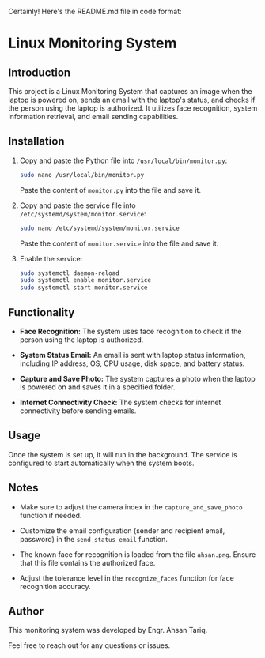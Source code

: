 Certainly! Here's the README.md file in code format:


# Linux Monitoring System

## Introduction

This project is a Linux Monitoring System that captures an image when the laptop is powered on, sends an email with the laptop's status, and checks if the person using the laptop is authorized. It utilizes face recognition, system information retrieval, and email sending capabilities.

## Installation

1. Copy and paste the Python file into `/usr/local/bin/monitor.py`:

   ```bash
   sudo nano /usr/local/bin/monitor.py
   ```

   Paste the content of `monitor.py` into the file and save it.

2. Copy and paste the service file into `/etc/systemd/system/monitor.service`:

   ```bash
   sudo nano /etc/systemd/system/monitor.service
   ```

   Paste the content of `monitor.service` into the file and save it.

3. Enable the service:

   ```bash
   sudo systemctl daemon-reload
   sudo systemctl enable monitor.service
   sudo systemctl start monitor.service
   ```

## Functionality

- **Face Recognition:** The system uses face recognition to check if the person using the laptop is authorized.

- **System Status Email:** An email is sent with laptop status information, including IP address, OS, CPU usage, disk space, and battery status.

- **Capture and Save Photo:** The system captures a photo when the laptop is powered on and saves it in a specified folder.

- **Internet Connectivity Check:** The system checks for internet connectivity before sending emails.

## Usage

Once the system is set up, it will run in the background. The service is configured to start automatically when the system boots.

## Notes

- Make sure to adjust the camera index in the `capture_and_save_photo` function if needed.

- Customize the email configuration (sender and recipient email, password) in the `send_status_email` function.

- The known face for recognition is loaded from the file `ahsan.png`. Ensure that this file contains the authorized face.

- Adjust the tolerance level in the `recognize_faces` function for face recognition accuracy.

## Author

This monitoring system was developed by Engr. Ahsan Tariq.

Feel free to reach out for any questions or issues.
```

